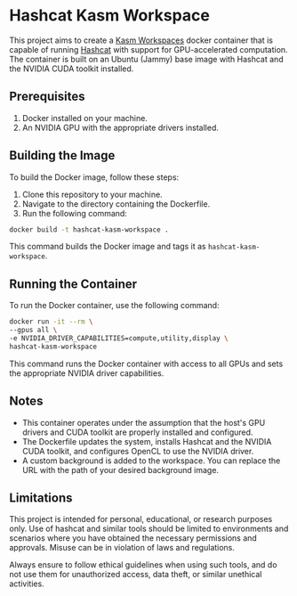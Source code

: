 # Hashcat Kasm Workspace

This project aims to create a [Kasm Workspaces](https://kasmweb.com/) docker container that is capable of running [Hashcat](https://hashcat.net/hashcat/) with support for GPU-accelerated computation. The container is built on an Ubuntu (Jammy) base image with Hashcat and the NVIDIA CUDA toolkit installed.

## Prerequisites

1. Docker installed on your machine.
2. An NVIDIA GPU with the appropriate drivers installed.

## Building the Image

To build the Docker image, follow these steps:

1. Clone this repository to your machine.
2. Navigate to the directory containing the Dockerfile.
3. Run the following command:

```bash
docker build -t hashcat-kasm-workspace .
```

This command builds the Docker image and tags it as `hashcat-kasm-workspace`.

## Running the Container

To run the Docker container, use the following command:

```bash
docker run -it --rm \
--gpus all \
-e NVIDIA_DRIVER_CAPABILITIES=compute,utility,display \
hashcat-kasm-workspace
```

This command runs the Docker container with access to all GPUs and sets the appropriate NVIDIA driver capabilities.

## Notes

- This container operates under the assumption that the host's GPU drivers and CUDA toolkit are properly installed and configured. 
- The Dockerfile updates the system, installs Hashcat and the NVIDIA CUDA toolkit, and configures OpenCL to use the NVIDIA driver.
- A custom background is added to the workspace. You can replace the URL with the path of your desired background image.

## Limitations

This project is intended for personal, educational, or research purposes only. Use of hashcat and similar tools should be limited to environments and scenarios where you have obtained the necessary permissions and approvals. Misuse can be in violation of laws and regulations.

Always ensure to follow ethical guidelines when using such tools, and do not use them for unauthorized access, data theft, or similar unethical activities.
